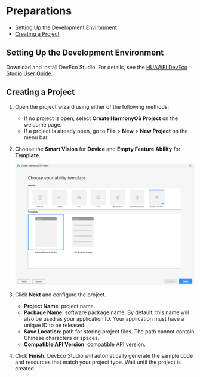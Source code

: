 # Preparations<a name="EN-US_TOPIC_0000001055087693"></a>

-   [Setting Up the Development Environment](#section1912530122716)
-   [Creating a Project](#section1456035192720)

## Setting Up the Development Environment<a name="section1912530122716"></a>

Download and install DevEco Studio. For details, see the  [HUAWEI DevEco Studio User Guide](https://developer.harmonyos.com/en/docs/documentation/doc-guides/software_install-0000001053582415).

## Creating a Project<a name="section1456035192720"></a>

1.  Open the project wizard using either of the following methods:
    -   If no project is open, select  **Create HarmonyOS Project**  on the welcome page.
    -   If a project is already open, go to  **File**  \>  **New**  \>  **New Project**  on the menu bar.

2.  Choose the  **Smart Vision**  for  **Device**  and  **Empty Feature Ability**  for  **Template**.

    ![](figures/en-us_image_0000001082434703.png)

3.  Click  **Next**  and configure the project.
    -   **Project Name**: project name.
    -   **Package Name**: software package name. By default, this name will also be used as your application ID. Your application must have a unique ID to be released.
    -   **Save Location**: path for storing project files. The path cannot contain Chinese characters or spaces.
    -   **Compatible API Version**: compatible API version.

4.  Click  **Finish**. DevEco Studio will automatically generate the sample code and resources that match your project type. Wait until the project is created.

